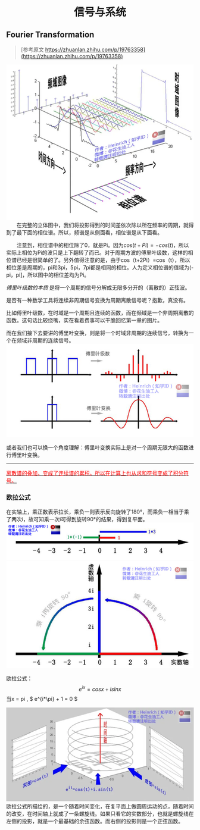 # <center>信号与系统</center>
## Fourier Transformation
> [参考原文 https://zhuanlan.zhihu.com/p/19763358](https://zhuanlan.zhihu.com/p/19763358)

![傅里叶变换图例](./images/4695ce06197677bab880cd55b6846f12_720w.webp "傅里叶变换图例")
<br/>
&emsp;&emsp;在完整的立体图中，我们将投影得到的时间差依次除以所在频率的周期，就得到了最下面的相位谱。所以，频谱是从侧面看，相位谱是从下面看。

&emsp;&emsp;注意到，相位谱中的相位除了0，就是Pi。因为$cos(t+Pi)=-cos(t)$，所以实际上相位为Pi的波只是上下翻转了而已。对于周期方波的傅里叶级数，这样的相位谱已经是很简单的了。另外值得注意的是，由于cos（t+2Pi）=cos（t），所以相位差是周期的，pi和3pi，5pi，7pi都是相同的相位。人为定义相位谱的值域为(-pi，pi]，所以图中的相位差均为Pi。

<em>傅里叶级数的本质</em> 是将一个周期的信号分解成无限多分开的（离散的）正弦波。

是否有一种数学工具将连续非周期信号变换为周期离散信号呢？抱歉，真没有。

比如傅里叶级数，在时域是一个周期且连续的函数，而在频域是一个非周期离散的函数。这句话比较绕嘴，实在看着费事可以干脆回忆第一章的图片。

而在我们接下去要讲的傅里叶变换，则是将一个时域非周期的连续信号，转换为一个在频域非周期的连续信号。
![](./images/419cd0b2e965aca25d5f8a5a6362d728_720w.jfif)

或者我们也可以换一个角度理解：傅里叶变换实际上是对一个周期无限大的函数进行傅里叶变换。

***
<u><font color=red> 离散谱的叠加，变成了连续谱的累积。所以在计算上也从求和符号变成了积分符号。 </font></u>

### 欧拉公式
在实轴上，乘正数表示拉长，乘负一则表示反向旋转了180°，而乘负一相当于乘了两次i，故可知乘一次i可得到旋转90°的结果，得到复平面。
![](./images/42e1f6dc43e8868b4962f5ba389a5df4_720w.jfif)
![](./images/3e88e9463e4667e50ebdda51dee88358_720w.jfif)


欧拉公式：
$$ e^{ix} = cosx + isinx $$
当x = pi , $ e^{i*\pi} + 1 = 0 $

![](./images/974efc6a99e06dcd623193e960ccbe93_720w.webp)
欧拉公式所描绘的，是一个随着时间变化，在复平面上做圆周运动的点，随着时间的改变，在时间轴上就成了一条螺旋线。如果只看它的实数部分，也就是螺旋线在左侧的投影，就是一个最基础的余弦函数。而右侧的投影则是一个正弦函数。

